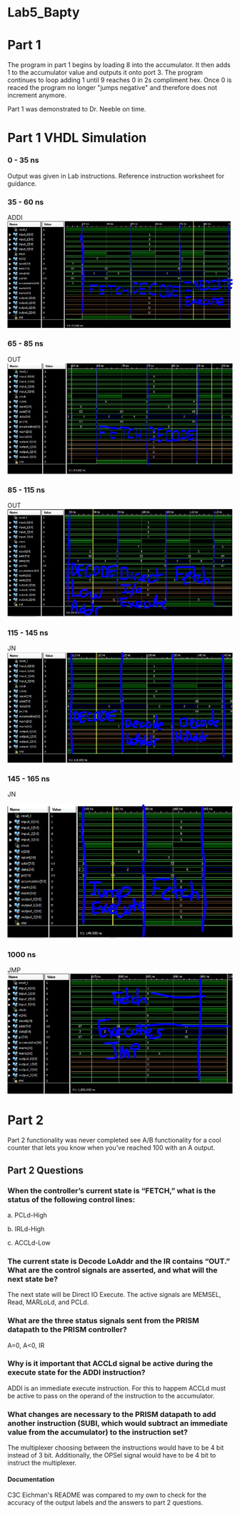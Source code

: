 Lab5_Bapty
==========
# Part 1
The program in part 1 begins by loading 8 into the accumulator. It then adds 1 to the accumulator value and outputs it onto port 3. The program continues to loop adding 1 until 9 reaches 0 in 2s compliment hex. Once 0 is reaced the program no longer "jumps negative" and therefore does not increment anymore.

Part 1 was demonstrated to Dr. Neeble on time.

# Part 1 VHDL Simulation

### 0 - 35 ns
Output was given in Lab instructions. Reference instruction worksheet for guidance.
### 35 - 60 ns
ADDI
![alt tag](https://raw.githubusercontent.com/seanbapty/Lab5_Bapty/master/35-60.JPG)
### 65 - 85 ns
OUT
![alt tag](https://raw.githubusercontent.com/seanbapty/Lab5_Bapty/master/65-85ns.JPG)
### 85 - 115 ns
OUT
![alt tag](https://raw.githubusercontent.com/seanbapty/Lab5_Bapty/master/85-115ns.JPG)
### 115 - 145 ns
JN
![alt tag](https://raw.githubusercontent.com/seanbapty/Lab5_Bapty/master/115-145ns.JPG)
### 145 - 165 ns
JN

![alt tag](https://raw.githubusercontent.com/seanbapty/Lab5_Bapty/master/145-165ns.JPG)
### 1000 ns
JMP
![alt tag](https://raw.githubusercontent.com/seanbapty/Lab5_Bapty/master/last.JPG)

# Part 2
Part 2 functionality was never completed see A/B functionality for a cool counter that lets you know when you've reached 100 with an A output.

## Part 2 Questions
###	When the controller’s current state is “FETCH,” what is the status of the following control lines:

  a.	PCLd-High

  b.	IRLd-High

  c.	ACCLd-Low

###	The current state is Decode LoAddr and the IR contains “OUT.”  What are the control signals are asserted, and what will the next state be?

The next state will be Direct IO Execute. The active signals are MEMSEL, Read, MARLoLd, and PCLd.

### What are the three status signals sent from the PRISM datapath to the PRISM controller?

A=0, A<0, IR

### Why is it important that ACCLd signal be active during the execute state for the ADDI instruction?

ADDI is an immediate execute instruction. For this to happem ACCLd must be active to pass on the operand of the instruction to the accumulator.

### What changes are necessary to the PRISM datapath to add another instruction (SUBI, which would subtract an immediate value from the accumulator) to the instruction set?

The multiplexer choosing between the instructions would have to be 4 bit instead of 3 bit. Additionally, the OPSel signal would have to be 4 bit to instruct the multiplexer. 

#### Documentation
C3C Eichman's README was compared to my own to check for the accuracy of the output labels and the answers to part 2 questions. 
